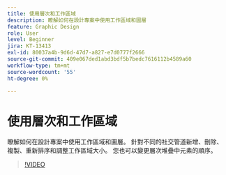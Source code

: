 ```yaml
---
title: 使用層次和工作區域
description: 瞭解如何在設計專案中使用工作區域和圖層
feature: Graphic Design
role: User
level: Beginner
jira: KT-13413
exl-id: 80037a4b-9d6d-47d7-a827-e7d0777f2666
source-git-commit: 409e067ded1abd3bdf5b7bedc7616112b4589a60
workflow-type: tm+mt
source-wordcount: '55'
ht-degree: 0%

---
```


# 使用層次和工作區域

瞭解如何在設計專案中使用工作區域和圖層。 針對不同的社交管道新增、刪除、複製、重新排序和調整工作區域大小。 您也可以變更層次堆疊中元素的順序。

>[!VIDEO](https://video.tv.adobe.com/v/3420214?quality=12&learn=on&hidetitle=true)
